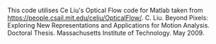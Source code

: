 This code utilises Ce Liu's Optical Flow code for Matlab taken from https://people.csail.mit.edu/celiu/OpticalFlow/.
C. Liu. Beyond Pixels: Exploring New Representations and Applications for Motion Analysis. Doctoral Thesis. Massachusetts Institute of Technology. May 2009.